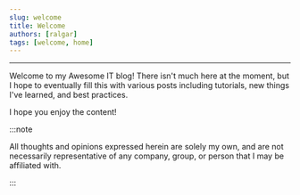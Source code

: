 ```yaml
---
slug: welcome
title: Welcome
authors: [ralgar]
tags: [welcome, home]
---
```


---

Welcome to my Awesome IT blog! There isn't much here at the moment, but I
 hope to eventually fill this with various posts including tutorials, new
 things I've learned, and best practices.

I hope you enjoy the content!

:::note

All thoughts and opinions expressed herein are solely my own, and are not
 necessarily representative of any company, group, or person that I may be
 affiliated with.

:::
